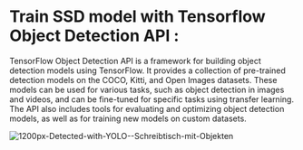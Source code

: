 # Train SSD model with Tensorflow Object Detection API : 

TensorFlow Object Detection API is a framework for building object detection models using TensorFlow. It provides a collection of pre-trained detection models on the COCO, Kitti, and Open Images datasets. These models can be used for various tasks, such as object detection in images and videos, and can be fine-tuned for specific tasks using transfer learning. The API also includes tools for evaluating and optimizing object detection models, as well as for training new models on custom datasets.



![1200px-Detected-with-YOLO--Schreibtisch-mit-Objekten](https://user-images.githubusercontent.com/99510125/212444154-99469f14-890a-4470-887f-59e275eddbc4.jpg)

